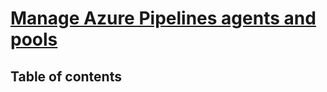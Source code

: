 # [Manage Azure Pipelines agents and pools](https://learn.microsoft.com/en-us/training/modules/manage-azure-pipeline-agents-pools/) <!-- omit in toc -->

## Table of contents <!-- omit in toc -->
